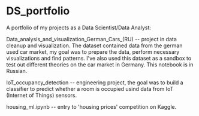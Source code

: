 # DS_portfolio

A portfolio of my projects as a Data Scientist/Data Analyst:

Data_analysis_and_visualization_German_Cars_(RU) --  project in data cleanup and visualization. The dataset contained data from the german used car market, my goal was to prepare the data, perform necessary visualizations and find patterns. I've also used this dataset as a sandbox to test out different theories on the car market in Germany. This notebook is in Russian.

IoT_occupancy_detection --  engineering project, the goal was to build a classifier to predict whether a room is occupied usind data from IoT (Internet of Things) sensors.

housing_ml.ipynb -- entry to 'housing prices' competition on Kaggle.
